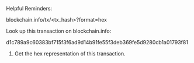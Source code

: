 Helpful Reminders:

blockchain.info/tx/<tx_hash>?format=hex


Look up this transaction on blockchain.info:

d1c789a9c60383bf715f3f6ad9d14b91fe55f3deb369fe5d9280cb1a01793f81

1. Get the hex representation of this transaction.
